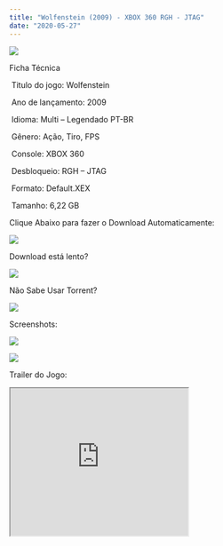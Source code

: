 ```yaml
---
title: "Wolfenstein (2009) - XBOX 360 RGH - JTAG"
date: "2020-05-27"
---
```


[![](https://1.bp.blogspot.com/-M2Pa9jYLPYQ/Xs7OmOLc4CI/AAAAAAAAHF8/uUdF5OeqScAXu-sGcSmxKVI0Bdm3rG-pQCK4BGAsYHg/s320/Wolfenstein{6caa0e5ef0219ce007afa4c746f50f86dd31afbe5a3c480f6348caee85338f74}2B360.jpg)](https://1.bp.blogspot.com/-M2Pa9jYLPYQ/Xs7OmOLc4CI/AAAAAAAAHF8/uUdF5OeqScAXu-sGcSmxKVI0Bdm3rG-pQCK4BGAsYHg/Wolfenstein{6caa0e5ef0219ce007afa4c746f50f86dd31afbe5a3c480f6348caee85338f74}2B360.jpg)

Ficha Técnica

 Titulo do jogo: Wolfenstein

 Ano de lançamento: 2009  

 Idioma: Multi – Legendado PT-BR

 Gênero: Ação, Tiro, FPS

 Console: XBOX 360

 Desbloqueio: RGH – JTAG

 Formato: Default.XEX

 Tamanho: 6,22 GB

Clique Abaixo para fazer o Download Automaticamente:

[![](https://1.bp.blogspot.com/-eNerQjlxWXg/Xsyoy1YwxPI/AAAAAAAAG8o/qs-0XGNQDR4jSn0uGinE3EzKZZ6GoZnEACPcBGAYYCw/s1600/LINK1.png)](https://zee.gl/iYmGhN)

Download está lento? 

[![](https://1.bp.blogspot.com/-QBDuGFKyRJI/XsypYtiebuI/AAAAAAAAG8w/2RjkhEnbyOwqZwiSxt3jP8uux5MWubGIACLcBGAsYHQ/s1600/LINK3.png)](https://ultragames-torrents.blogspot.com/2020/05/como-acelerar-torrents.html)

Não Sabe Usar Torrent?

[![](https://1.bp.blogspot.com/-z801RGeeaF0/XsypYEdLUrI/AAAAAAAAG8s/Mg8nVcYZpQox_qkNZQ6YLcR9F0FWCX6FwCPcBGAYYCw/s1600/LINK2.png)](https://ultragames-torrents.blogspot.com/2020/04/como-baixar-jogos-com-o-utorrent.html)

Screenshots:

[![](https://1.bp.blogspot.com/-Ac33K_UlhRs/Xs7PsxSPYpI/AAAAAAAAHGg/X_BBR90QYKE7IpLXZ-hLbOA13pb2RVpbgCK4BGAsYHg/s320/385021-wolfenstein-windows-screenshot-following-a-member-of-the-local.jpg)](https://1.bp.blogspot.com/-Ac33K_UlhRs/Xs7PsxSPYpI/AAAAAAAAHGg/X_BBR90QYKE7IpLXZ-hLbOA13pb2RVpbgCK4BGAsYHg/385021-wolfenstein-windows-screenshot-following-a-member-of-the-local.jpg)

[![](https://1.bp.blogspot.com/-WwMMCMbITFo/Xs7PtZgsYkI/AAAAAAAAHGk/mnpEteBfZSEyLDvjapZCMXX4L2fyLwc-wCK4BGAsYHg/s320/maxresdefault.jpg)](https://1.bp.blogspot.com/-WwMMCMbITFo/Xs7PtZgsYkI/AAAAAAAAHGk/mnpEteBfZSEyLDvjapZCMXX4L2fyLwc-wCK4BGAsYHg/maxresdefault.jpg)

Trailer do Jogo:

<iframe allowfullscreen class="BLOG_video_class" height="266" src="https://www.youtube.com/embed/qfDmMMpucMY" width="320" youtube-src-id="qfDmMMpucMY"></iframe>
